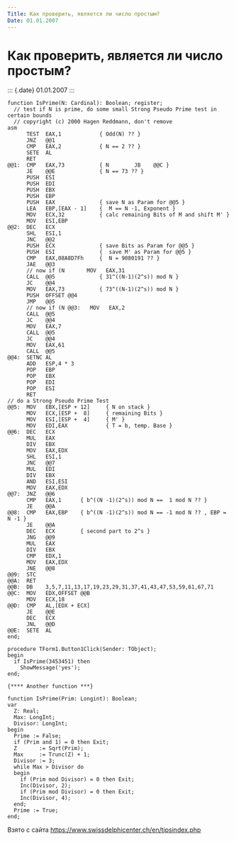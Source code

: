 ```yaml
---
Title: Как проверить, является ли число простым?
Date: 01.01.2007
---
```



Как проверить, является ли число простым?
=========================================

::: {.date}
01.01.2007
:::

    function IsPrime(N: Cardinal): Boolean; register; 
      // test if N is prime, do some small Strong Pseudo Prime test in certain bounds 
      // copyright (c) 2000 Hagen Reddmann, don't remove 
    asm 
          TEST  EAX,1            { Odd(N) ?? } 
          JNZ   @@1 
          CMP   EAX,2            { N == 2 ?? } 
          SETE  AL 
          RET 
    @@1:  CMP   EAX,73           { N        JB    @@C } 
          JE    @@E              { N == 73 ?? } 
          PUSH  ESI 
          PUSH  EDI 
          PUSH  EBX 
          PUSH  EBP 
          PUSH  EAX              { save N as Param for @@5 } 
          LEA   EBP,[EAX - 1]    {  M == N -1, Exponent } 
          MOV   ECX,32           { calc remaining Bits of M and shift M' } 
          MOV   ESI,EBP 
    @@2:  DEC   ECX 
          SHL   ESI,1 
          JNC   @@2 
          PUSH  ECX              { save Bits as Param for @@5 } 
          PUSH  ESI              {  save M' as Param for @@5 } 
          CMP   EAX,08A8D7Fh     {  N = 9080191 ?? } 
          JAE   @@3 
          // now if (N       MOV   EAX,31 
          CALL  @@5              { 31^((N-1)(2^s)) mod N } 
          JC    @@4 
          MOV   EAX,73           { 73^((N-1)(2^s)) mod N } 
          PUSH  OFFSET @@4 
          JMP   @@5 
          // now if (N @@3:   MOV   EAX,2 
          CALL  @@5 
          JC    @@4 
          MOV   EAX,7 
          CALL  @@5 
          JC    @@4 
          MOV   EAX,61 
          CALL  @@5 
    @@4:  SETNC AL 
          ADD   ESP,4 * 3 
          POP   EBP 
          POP   EBX 
          POP   EDI 
          POP   ESI 
          RET 
    // do a Strong Pseudo Prime Test 
    @@5:  MOV   EBX,[ESP + 12]     { N on stack } 
          MOV   ECX,[ESP +  8]     { remaining Bits } 
          MOV   ESI,[ESP +  4]     { M' } 
          MOV   EDI,EAX            { T = b, temp. Base } 
    @@6:  DEC   ECX 
          MUL   EAX 
          DIV   EBX 
          MOV   EAX,EDX 
          SHL   ESI,1 
          JNC   @@7 
          MUL   EDI 
          DIV   EBX 
          AND   ESI,ESI 
          MOV   EAX,EDX 
    @@7:  JNZ   @@6 
          CMP   EAX,1      { b^((N -1)(2^s)) mod N ==  1 mod N ?? } 
          JE    @@A 
    @@8:  CMP   EAX,EBP    { b^((N -1)(2^s)) mod N == -1 mod N ?? , EBP = N -1 } 
          JE    @@A 
          DEC   ECX        { second part to 2^s } 
          JNG   @@9 
          MUL   EAX 
          DIV   EBX 
          CMP   EDX,1 
          MOV   EAX,EDX 
          JNE   @@8 
    @@9:  STC 
    @@A:  RET 
    @@B:  DB    3,5,7,11,13,17,19,23,29,31,37,41,43,47,53,59,61,67,71 
    @@C:  MOV   EDX,OFFSET @@B 
          MOV   ECX,18 
    @@D:  CMP   AL,[EDX + ECX] 
          JE    @@E 
          DEC   ECX 
          JNL   @@D 
    @@E:  SETE  AL 
    end; 
     
    procedure TForm1.Button1Click(Sender: TObject); 
    begin 
      if IsPrime(3453451) then 
        ShowMessage('yes'); 
    end; 
     
    {**** Another function ***} 
     
    function IsPrime(Prim: Longint): Boolean; 
    var 
      Z: Real; 
      Max: LongInt; 
      Divisor: LongInt; 
    begin 
      Prime := False; 
      if (Prim and 1) = 0 then Exit; 
      Z       := Sqrt(Prim); 
      Max     := Trunc(Z) + 1; 
      Divisor := 3; 
      while Max > Divisor do 
      begin 
        if (Prim mod Divisor) = 0 then Exit; 
        Inc(Divisor, 2); 
        if (Prim mod Divisor) = 0 then Exit; 
        Inc(Divisor, 4); 
      end; 
      Prime := True; 
    end; 

Взято с сайта <https://www.swissdelphicenter.ch/en/tipsindex.php>
